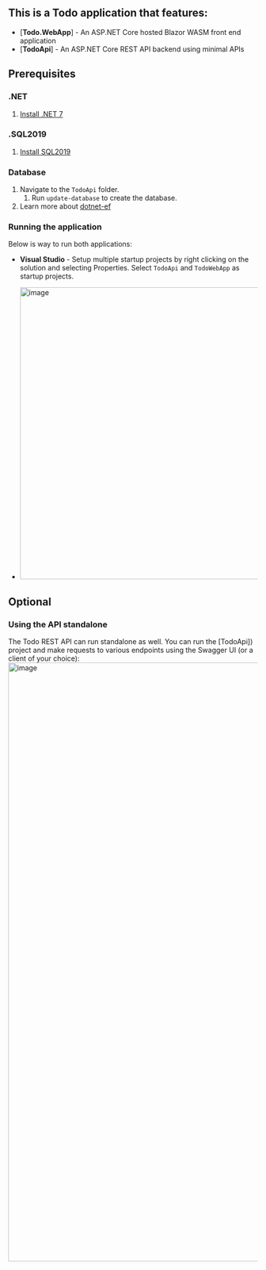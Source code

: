 ## This is a Todo application that features:

- [**Todo.WebApp**] - An ASP.NET Core hosted Blazor WASM front end application
- [**TodoApi**] - An ASP.NET Core REST API backend using minimal APIs
## Prerequisites

### .NET
1. [Install .NET 7](https://dotnet.microsoft.com/en-us/download)

### .SQL2019
1. [Install SQL2019](https://www.microsoft.com/en-us/evalcenter/download-sql-server-2019)

### Database
1. Navigate to the `TodoApi` folder.
    1. Run `update-database` to create the database.
2. Learn more about [dotnet-ef](https://learn.microsoft.com/en-us/ef/core/cli/dotnet)

### Running the application

 Below is way to run both applications:
   - **Visual Studio** - Setup multiple startup projects by right clicking on the solution and selecting Properties. Select `TodoApi` and `TodoWebApp` as startup projects.
     
   - <img width="589" alt="image" src="https://github.com/GitHubTirupati/Upelrs/assets/38210277/35bbd0e8-b3de-4468-a014-7a76a8a0dac7">

## Optional

### Using the API standalone
The Todo REST API can run standalone as well. You can run the [TodoApi]) project and make requests to various endpoints using the Swagger UI (or a client of your choice):
<img width="1208" alt="image" src="https://github.com/GitHubTirupati/Upelrs/assets/38210277/ba11ceaa-00df-4b51-81e8-1ec40ee7eb10">


